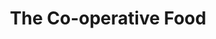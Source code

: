 ---
title: "The Co-operative Food"
url: /bobbing-sittingbourne/the-co-operative-food/
shop: convenience
---